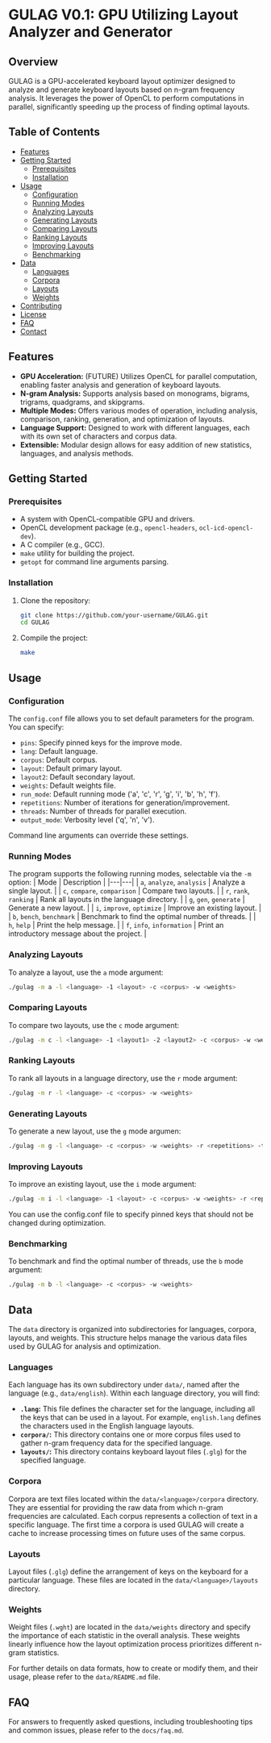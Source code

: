 # GULAG V0.1: GPU Utilizing Layout Analyzer and Generator

## Overview

GULAG is a GPU-accelerated keyboard layout optimizer designed to analyze and generate keyboard layouts based on n-gram frequency analysis. It leverages the power of OpenCL to perform computations in parallel, significantly speeding up the process of finding optimal layouts.

## Table of Contents

-   [Features](#features)
-   [Getting Started](#getting-started)
    -   [Prerequisites](#prerequisites)
    -   [Installation](#installation)
-   [Usage](#usage)
    -   [Configuration](#configuration)
    -   [Running Modes](#running-modes)
    -   [Analyzing Layouts](#analyzing-layouts)
    -   [Generating Layouts](#generating-layouts)
    -   [Comparing Layouts](#comparing-layouts)
    -   [Ranking Layouts](#ranking-layouts)
    -   [Improving Layouts](#improving-layouts)
    -   [Benchmarking](#benchmarking)
-   [Data](#data)
    -   [Languages](#languages)
    -   [Corpora](#corpora)
    -   [Layouts](#layouts)
    -   [Weights](#weights)
-   [Contributing](#contributing)
-   [License](#license)
-   [FAQ](#faq)
-   [Contact](#contact)

## Features

-   **GPU Acceleration:** (FUTURE) Utilizes OpenCL for parallel computation, enabling faster analysis and generation of keyboard layouts.
-   **N-gram Analysis:** Supports analysis based on monograms, bigrams, trigrams, quadgrams, and skipgrams.
-   **Multiple Modes:** Offers various modes of operation, including analysis, comparison, ranking, generation, and optimization of layouts.
-   **Language Support:** Designed to work with different languages, each with its own set of characters and corpus data.
-   **Extensible:** Modular design allows for easy addition of new statistics, languages, and analysis methods.

## Getting Started

### Prerequisites

-   A system with OpenCL-compatible GPU and drivers.
-   OpenCL development package (e.g., `opencl-headers`, `ocl-icd-opencl-dev`).
-   A C compiler (e.g., GCC).
-   `make` utility for building the project.
-   `getopt` for command line arguments parsing.

### Installation

1. Clone the repository:

    ```bash
    git clone https://github.com/your-username/GULAG.git
    cd GULAG
    ```

2. Compile the project:

    ```bash
    make
    ```

## Usage

### Configuration

The `config.conf` file allows you to set default parameters for the program. You can specify:

-   `pins`: Specify pinned keys for the improve mode.
-   `lang`: Default language.
-   `corpus`: Default corpus.
-   `layout`: Default primary layout.
-   `layout2`: Default secondary layout.
-   `weights`: Default weights file.
-   `run_mode`: Default running mode ('a', 'c', 'r', 'g', 'i', 'b', 'h', 'f').
-   `repetitions`: Number of iterations for generation/improvement.
-   `threads`: Number of threads for parallel execution.
-   `output_mode`: Verbosity level ('q', 'n', 'v').

Command line arguments can override these settings.

### Running Modes
The program supports the following running modes, selectable via the `-m` option:
| Mode | Description |
|---|---|
| `a`, `analyze`, `analysis` | Analyze a single layout. |
| `c`, `compare`, `comparison` | Compare two layouts. |
| `r`, `rank`, `ranking` | Rank all layouts in the language directory. |
| `g`, `gen`, `generate` | Generate a new layout. |
| `i`, `improve`, `optimize` | Improve an existing layout. |
| `b`, `bench`, `benchmark` | Benchmark to find the optimal number of threads. |
| `h`, `help` | Print the help message. |
| `f`, `info`, `information` | Print an introductory message about the project. |

### Analyzing Layouts

To analyze a layout, use the `a` mode argument:

```bash
./gulag -m a -l <language> -1 <layout> -c <corpus> -w <weights>
```

### Comparing Layouts

To compare two layouts, use the `c` mode argument:

```bash
./gulag -m c -l <language> -1 <layout1> -2 <layout2> -c <corpus> -w <weights>
```

### Ranking Layouts

To rank all layouts in a language directory, use the `r` mode argument:

```bash
./gulag -m r -l <language> -c <corpus> -w <weights>
```

### Generating Layouts

To generate a new layout, use the `g` mode argumen:

```bash
./gulag -m g -l <language> -c <corpus> -w <weights> -r <repetitions> -t <threads>
```

### Improving Layouts

To improve an existing layout, use the `i` mode argument:

```bash
./gulag -m i -l <language> -1 <layout> -c <corpus> -w <weights> -r <repetitions> -t <threads>
```
You can use the config.conf file to specify pinned keys that should not be changed during optimization.

### Benchmarking

To benchmark and find the optimal number of threads, use the `b` mode argument:

```bash
./gulag -m b -l <language> -c <corpus> -w <weights>
```

## Data

The `data` directory is organized into subdirectories for languages, corpora, layouts, and weights. This structure helps manage the various data files used by GULAG for analysis and optimization.

### Languages

Each language has its own subdirectory under `data/`, named after the language (e.g., `data/english`). Within each language directory, you will find:

-   **`.lang`:** This file defines the character set for the language, including all the keys that can be used in a layout. For example, `english.lang` defines the characters used in the English language layouts.
-   **`corpora/`:** This directory contains one or more corpus files used to gather n-gram frequency data for the specified language.
-   **`layouts/`:** This directory contains keyboard layout files (`.glg`) for the specified language.

### Corpora

Corpora are text files located within the `data/<language>/corpora` directory. They are essential for providing the raw data from which n-gram frequencies are calculated. Each corpus represents a collection of text in a specific language. The first time a corpora is used GULAG will create a cache to increase processing times on future uses of the same corpus.

### Layouts

Layout files (`.glg`) define the arrangement of keys on the keyboard for a particular language. These files are located in the `data/<language>/layouts` directory.

### Weights

Weight files (`.wght`) are located in the `data/weights` directory and specify the importance of each statistic in the overall analysis. These weights linearly influence how the layout optimization process prioritizes different n-gram statistics.

For further details on data formats, how to create or modify them, and their usage, please refer to the `data/README.md` file.

## FAQ

For answers to frequently asked questions, including troubleshooting tips and common issues, please refer to the `docs/faq.md`.

